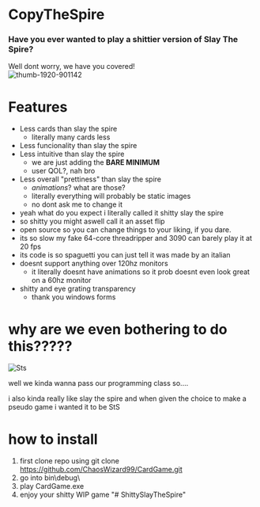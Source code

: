 # CopyTheSpire
### **Have you ever wanted to play a shittier version of Slay The Spire?** <br> 
Well dont worry, we have you covered! <br>
![thumb-1920-901142](https://user-images.githubusercontent.com/67816486/202880560-3283be37-a942-49e5-bd7a-07f27c0613d9.jpg)

# Features
- Less cards than slay the spire
  - literally many cards less
- Less funcionality than slay the spire
- Less intuitive than slay the spire
  - we are just adding the **BARE MINIMUM**
  - user QOL?, nah bro
- Less overall "prettiness" than slay the spire
  -  _animations_? what are those?
  -  literally everything will probably be static images
  -  no dont ask me to change it
- yeah what do you expect i literally called it shitty slay the spire
- so  shitty  you might aswell call it an asset flip
- open source so you can change things to your liking, if you dare.
- its so slow my fake 64-core threadripper and 3090 can barely play it at 20 fps
- its code is so spaguetti you can just tell it was made by an italian  
- doesnt support anything over 120hz monitors
  - it literally doesnt have animations so it prob doesnt even look great on a 60hz monitor
- shitty and  eye grating transparency
  - thank you windows forms

# why are we even bothering to do this?????
![Sts](https://user-images.githubusercontent.com/67816486/202880727-61280c72-9f82-4a16-8919-cecbc3d2f221.gif)  

well we kinda wanna pass our programming class so....  
  
  i also kinda really like slay the spire and when given the choice to make a pseudo game i wanted it to be StS  
  
# how to install
1. first clone repo using git clone https://github.com/ChaosWizard99/CardGame.git
2. go into bin\debug\
3. play CardGame.exe
4. enjoy your shitty WIP game
"# ShittySlayTheSpire" 
